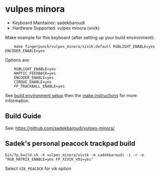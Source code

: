 # vulpes minora

* Keyboard Maintainer: sadekbaroudi
* Hardware Supported: vulpes minora (xivik)

Make example for this keyboard (after setting up your build environment):
```
    make fingerpunch/vulpes_minora/xivik:default RGBLIGHT_ENABLE=yes ENCODER_ENABLE=yes
```

Options are:
```
    RGBLIGHT_ENABLE=yes
    HAPTIC_FEEDBACK=yes
    ENCODER_ENABLE=yes
    CIRQUE_ENABLE=yes
    FP_TRACKBALL_ENABLE=yes
```

See [build environment setup](https://docs.qmk.fm/#/getting_started_build_tools) then the [make instructions](https://docs.qmk.fm/#/getting_started_make_guide) for more information.

## Build Guide

See:
https://github.com/sadekbaroudi/vulpes-minora/


## Sadek's personal peacock trackpad build

`bin/fp_build.sh -k vulpes_minora/xivik -m sadekbaroudi -i -r -e "RGB_MATRIX_ENABLE=yes FP_XIVIK_V01=yes"`

Select `VIK_PEACOCK` for vik option